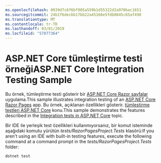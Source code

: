 ```yaml
---
ms.openlocfilehash: 0939d7c6f6bf905a559b1d55322d2a970bac1651
ms.sourcegitcommit: 24b1f6decbb17bb22a45166e5fdb0845c65af498
ms.translationtype: MT
ms.contentlocale: tr-TR
ms.lasthandoff: 03/01/2019
ms.locfileid: "57077364"
---
```

# <a name="aspnet-core-integration-testing-sample"></a><span data-ttu-id="e1fc6-101">ASP.NET Core tümleştirme testi örneği</span><span class="sxs-lookup"><span data-stu-id="e1fc6-101">ASP.NET Core Integration Testing Sample</span></span>

<span data-ttu-id="e1fc6-102">Bu örnek, tümleştirme testi gösterir bir [ASP.NET Core Razor sayfalar](https://docs.microsoft.com/aspnet/core/mvc/razor-pages) uygulama.</span><span class="sxs-lookup"><span data-stu-id="e1fc6-102">This sample illustrates integration testing of an [ASP.NET Core Razor Pages](https://docs.microsoft.com/aspnet/core/mvc/razor-pages) app.</span></span> <span data-ttu-id="e1fc6-103">Bu örnek, açıklanan özellikleri gösterir. [tümleştirme testleri ASP.NET Core](https://docs.microsoft.com/aspnet/core/test/integration-tests) konu.</span><span class="sxs-lookup"><span data-stu-id="e1fc6-103">This sample demonstrates the features described in the [Integration tests in ASP.NET Core](https://docs.microsoft.com/aspnet/core/test/integration-tests) topic.</span></span>

<span data-ttu-id="e1fc6-104">Bir IDE ile yerleşik test özellikleri kullanmıyorsanız, bir komut isteminde aşağıdaki komutu yürütün *tests/RazorPagesProject.Tests* klasörü:</span><span class="sxs-lookup"><span data-stu-id="e1fc6-104">If you aren't using an IDE with built-in testing features, execute the following command at a command prompt in the *tests/RazorPagesProject.Tests* folder:</span></span>

```console
dotnet test
```
